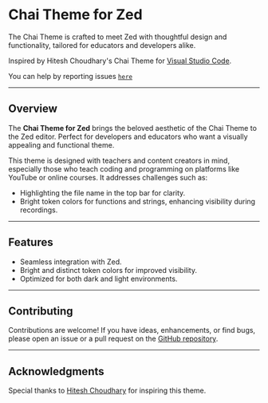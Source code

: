 # Chai Theme for Zed

The Chai Theme is crafted to meet Zed with thoughtful design and functionality, tailored for educators and developers alike.

Inspired by Hitesh Choudhary's Chai Theme for [Visual Studio Code](https://github.com/hiteshchoudhary/vscode-theme).

You can help by reporting issues [`here`](https://github.com/rushabhcodes/zed-chai-theme/issues)

---

## Overview

The **Chai Theme for Zed** brings the beloved aesthetic of the Chai Theme to the Zed editor. Perfect for developers and educators who want a visually appealing and functional theme.

This theme is designed with teachers and content creators in mind, especially those who teach coding and programming on platforms like YouTube or online courses. It addresses challenges such as:

- Highlighting the file name in the top bar for clarity.
- Bright token colors for functions and strings, enhancing visibility during recordings.

---

## Features

- Seamless integration with Zed.
- Bright and distinct token colors for improved visibility.
- Optimized for both dark and light environments.

---

## Contributing

Contributions are welcome! If you have ideas, enhancements, or find bugs, please open an issue or a pull request on the [GitHub repository](https://github.com/rushabhcodes/zed-chai-theme).

---

## Acknowledgments

Special thanks to [Hitesh Choudhary](https://github.com/hiteshchoudhary) for inspiring this theme.
